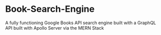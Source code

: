 # Book-Search-Engine
A fully functioning Google Books API search engine built with a  GraphQL API built with Apollo Server via the MERN Stack
